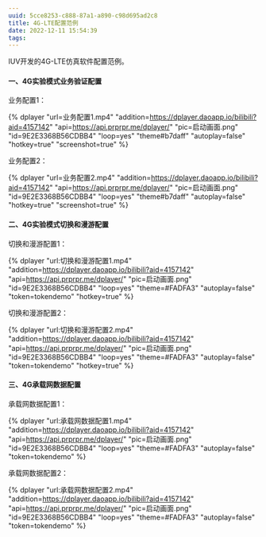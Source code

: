```yaml
---
uuid: 5cce8253-c888-87a1-a890-c98d695ad2c8
title: 4G-LTE配置范例
date: 2022-12-11 15:54:39
tags:
---
```


IUV开发的4G-LTE仿真软件配置范例。

<div id="dplayer"></div>
<script src="DPlayer.min.js"></script>

#### 一、4G实验模式业务验证配置

业务配置1：

{% dplayer "url=业务配置1.mp4" "addition=https://dplayer.daoapp.io/bilibili?aid=4157142" "api=https://api.prprpr.me/dplayer/" "pic=启动画面.png" "id=9E2E3368B56CDBB4" "loop=yes" "theme#b7daff" "autoplay=false" "hotkey=true" "screenshot=true" %}

业务配置2：

{% dplayer "url=业务配置2.mp4" "addition=https://dplayer.daoapp.io/bilibili?aid=4157142" "api=https://api.prprpr.me/dplayer/" "pic=启动画面.png" "id=9E2E3368B56CDBB4" "loop=yes" "theme#b7daff" "autoplay=false" "hotkey=true" "screenshot=true" %}

#### 二、4G实验模式切换和漫游配置

切换和漫游配置1：

{% dplayer "url:切换和漫游配置1.mp4" "addition=https://dplayer.daoapp.io/bilibili?aid=4157142" "api=https://api.prprpr.me/dplayer/" "pic=启动画面.png" "id=9E2E3368B56CDBB4" "loop=yes" "theme=#FADFA3" "autoplay=false" "token=tokendemo" "hotkey=true" %}

切换和漫游配置2：

{% dplayer "url:切换和漫游配置2.mp4" "addition=https://dplayer.daoapp.io/bilibili?aid=4157142" "api=https://api.prprpr.me/dplayer/" "pic=启动画面.png" "id=9E2E3368B56CDBB4" "loop=yes" "theme=#FADFA3" "autoplay=false" "token=tokendemo" "hotkey=true" %}

#### 三、4G承载网数据配置

承载网数据配置1：

{% dplayer "url:承载网数据配置1.mp4" "addition=https://dplayer.daoapp.io/bilibili?aid=4157142" "api=https://api.prprpr.me/dplayer/" "pic=启动画面.png" "id=9E2E3368B56CDBB4" "loop=yes" "theme=#FADFA3" "autoplay=false" "token=tokendemo" %}

承载网数据配置2：

{% dplayer "url:承载网数据配置2.mp4" "addition=https://dplayer.daoapp.io/bilibili?aid=4157142" "api=https://api.prprpr.me/dplayer/" "pic=启动画面.png" "id=9E2E3368B56CDBB4" "loop=yes" "theme=#FADFA3" "autoplay=false" "token=tokendemo" %}
